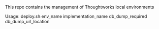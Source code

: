 This repo contains the management of Thoughtworks local environments

Usage: 
deploy.sh env_name implementation_name db_dump_required db_dump_url_location
